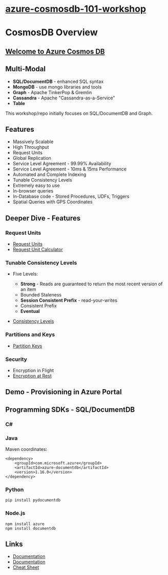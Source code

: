 # [azure-cosmosdb-101-workshop](WORKSHOP.md)

# CosmosDB Overview

## [Welcome to Azure Cosmos DB](https://docs.microsoft.com/en-us/azure/cosmos-db/introduction)

## Multi-Modal

- **SQL/DocumentDB** - enhanced SQL syntax
- **MongoDB** - use mongo libraries and tools
- **Graph** - Apache TinkerPop & Gremlin
- **Cassandra** - Apache "Cassandra-as-a-Service"
- **Table**

This workshop/repo initially focuses on SQL/DocumentDB and Graph.

## Features

- Massively Scalable
- High Throughput
- Request Units
- Global Replication
- Service Level Agreement - 99.99% Availability
- Service Level Agreement - 10ms & 15ms Performance
- Automated and Complete Indexing
- Tunable Consistency Levels
- Extremely easy to use
- In-browser queries
- In-Database code - Stored Procedures, UDFs, Triggers
- Spatial Queries with GPS Coordinates

## Deeper Dive - Features

### Request Units

- [Request Units](https://docs.microsoft.com/en-us/azure/cosmos-db/request-units)
- [Request Unit Calculator](https://www.documentdb.com/capacityplanner)

### Tunable Consistency Levels

- Five Levels:
  - **Strong**  - Reads are guaranteed to return the most recent version of an item
  - Bounded Staleness
  - **Session Consistent Prefix** - read-your-writes
  - Consistent Prefix
  - **Eventual**

- [Consistency Levels](https://docs.microsoft.com/en-us/azure/cosmos-db/consistency-levels)

### Partitions and Keys

- [Partition Keys](https://docs.microsoft.com/en-us/azure/cosmos-db/partition-data)

### Security

- Encryption in Flight
- [Encryption at Rest](https://docs.microsoft.com/en-us/azure/cosmos-db/database-encryption-at-rest)

## Demo - Provisioning in Azure Portal

## Programming SDKs - SQL/DocumentDB

### C#

### Java

Maven coordinates:
```
<dependency>
    <groupId>com.microsoft.azure</groupId>
    <artifactId>azure-documentdb</artifactId>
    <version>1.16.0</version>
</dependency>
```

### Python

```
pip install pydocumentdb
```

### Node.js

```
npm install azure
npm install documentdb
```

## Links

- [Documentation](https://azure.microsoft.com/en-us/services/cosmos-db/)
- [Documentation](https://docs.microsoft.com/en-us/azure/cosmos-db/)
- [Cheat Sheet](https://docs.microsoft.com/en-us/azure/cosmos-db/query-cheat-sheet)
